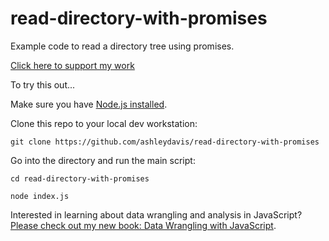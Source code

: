 # read-directory-with-promises

Example code to read a directory tree using promises.

[Click here to support my work](https://www.codecapers.com.au/about#support-my-work)

To try this out...

Make sure you have [Node.js installed](https://nodejs.org/en/).

Clone this repo to your local dev workstation:

    git clone https://github.com/ashleydavis/read-directory-with-promises


Go into the directory and run the main script:

    cd read-directory-with-promises

    node index.js

Interested in learning about data wrangling and analysis in JavaScript? [Please check out my new book: Data Wrangling with JavaScript](http://bit.ly/2t2cJu2).
